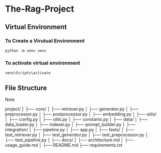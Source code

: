 # The-Rag-Project

## Virtual Environment
### To Create a Virutual Environment
```
python -m venv venv
```  
### To activate virtual environment
```
venv\Scripts\activate
```    

## File Structure
> [!NOTE]  
> project/
>    │
>    ├── core/
>    │   ├── retriever.py
>    │   ├── generator.py
>    │   ├── preprocessor.py
>    │   ├── postprocessor.py
>    │   ├── embedding.py
>    │
>    ├── utils/
>    │   ├── config.py
>    │   ├── utils.py
>    │   ├── constants.py
>    │
>    ├── data/
>    │   ├── data_loader.py
>    │   ├── indexer.py
>    │   ├── prompt_builder.py
>    │
>    ├── integration/
>    │   ├── pipeline.py
>    │   ├── app.py
>    │
>    ├── tests/
>    │   ├── test_retriever.py
>    │   ├── test_generator.py
>    │   ├── test_preprocessor.py
>    │   ├── test_pipeline.py
>   │
>    ├── docs/
>    │   ├── architecture.md
>    │   ├── usage_guide.md
>    │
>    ├── README.md
>    ├── requirements.txt
